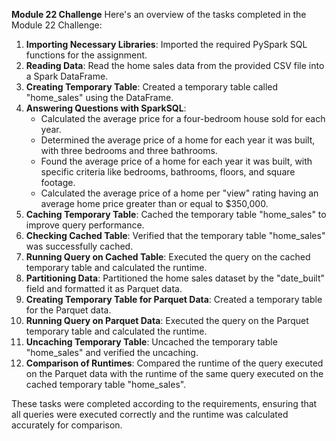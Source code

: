 **Module 22 Challenge**
Here's an overview of the tasks completed in the Module 22 Challenge:

1. **Importing Necessary Libraries**: Imported the required PySpark SQL functions for the assignment.
2. **Reading Data**: Read the home sales data from the provided CSV file into a Spark DataFrame.
3. **Creating Temporary Table**: Created a temporary table called "home_sales" using the DataFrame.
4. **Answering Questions with SparkSQL**:
   - Calculated the average price for a four-bedroom house sold for each year.
   - Determined the average price of a home for each year it was built, with three bedrooms and three bathrooms.
   - Found the average price of a home for each year it was built, with specific criteria like bedrooms, bathrooms, floors, and square footage.
   - Calculated the average price of a home per "view" rating having an average home price greater than or equal to $350,000.
5. **Caching Temporary Table**: Cached the temporary table "home_sales" to improve query performance.
6. **Checking Cached Table**: Verified that the temporary table "home_sales" was successfully cached.
7. **Running Query on Cached Table**: Executed the query on the cached temporary table and calculated the runtime.
8. **Partitioning Data**: Partitioned the home sales dataset by the "date_built" field and formatted it as Parquet data.
9. **Creating Temporary Table for Parquet Data**: Created a temporary table for the Parquet data.
10. **Running Query on Parquet Data**: Executed the query on the Parquet temporary table and calculated the runtime.
11. **Uncaching Temporary Table**: Uncached the temporary table "home_sales" and verified the uncaching.
12. **Comparison of Runtimes**: Compared the runtime of the query executed on the Parquet data with the runtime of the same query executed on the cached temporary table "home_sales".

These tasks were completed according to the requirements, ensuring that all queries were executed correctly and the runtime was calculated accurately for comparison.
